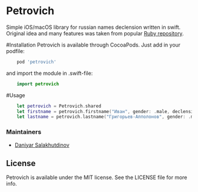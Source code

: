 # Petrovich
Simple iOS/macOS library for russian names declension written in swift. Original idea and many features was taken from popular [Ruby repository](https://github.com/petrovich/petrovich-ruby).

#Installation
Petrovich is available through CocoaPods. Just add in your podfile:
``` ruby
	pod 'petrovich'
```
and import the module in .swift-file:
``` swift
	import petrovich
```

#Usage
``` swift
    let petrovich = Petrovich.shared
    let firstname = petrovich.firstname("Иван", gender: .male, declension: .dative) // Ивану
    let lastname = petrovich.lastname("Григорьев-Апполонов", gender: .male: declension: .instrumental) // Григорьевым-Апполоновым
```

### Maintainers
- [Daniyar Salakhutdinov](https://github.com/sdanny)

## License
Petrovich is available under the MIT license. See the LICENSE file for more info.